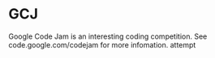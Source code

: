 # GCJ
Google Code Jam is an interesting coding competition.
See code.google.com/codejam for more infomation.
attempt

